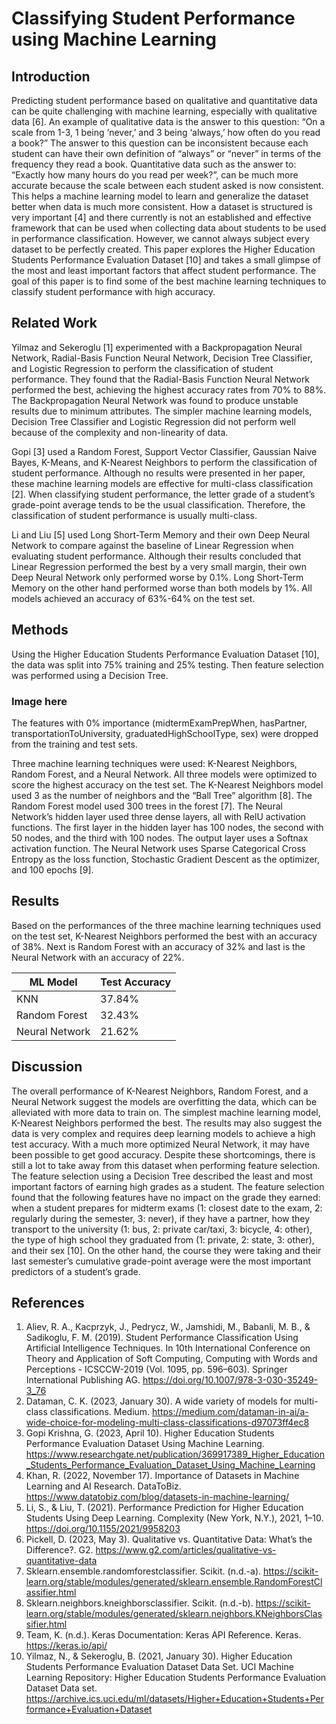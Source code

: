 # Classifying Student Performance using Machine Learning

## Introduction
Predicting student performance based on qualitative and quantitative data can be quite challenging with machine learning, especially with qualitative data [6]. An example of qualitative data is the answer to this question: “On a scale from 1-3, 1 being ‘never,’ and 3 being ‘always,’ how often do you read a book?” The answer to this question can be inconsistent because each student can have their own definition of “always” or “never” in terms of the frequency they read a book. Quantitative data such as the answer to: “Exactly how many hours do you read per week?”, can be much more accurate because the scale between each student asked is now consistent. This helps a machine learning model to learn and generalize the dataset better when data is much more consistent. How a dataset is structured is very important [4] and there currently is not an established and effective framework that can be used when collecting data about students to be used in performance classification. However, we cannot always subject every dataset to be perfectly created. This paper explores the Higher Education Students Performance Evaluation Dataset [10] and takes a small glimpse of the most and least important factors that affect student performance. The goal of this paper is to find some of the best machine learning techniques to classify student performance with high accuracy.

## Related Work
Yilmaz and Sekeroglu [1] experimented with a Backpropagation Neural Network, Radial-Basis Function Neural Network, Decision Tree Classifier, and Logistic Regression to perform the classification of student performance. They found that the Radial-Basis Function Neural Network performed the best, achieving the highest accuracy rates from 70% to 88%. The Backpropagation Neural Network was found to produce unstable results due to minimum attributes. The simpler machine learning models, Decision Tree Classifier and Logistic Regression did not perform well because of the complexity and non-linearity of data.

Gopi [3] used a Random Forest, Support Vector Classifier, Gaussian Naive Bayes, K-Means, and K-Nearest Neighbors to perform the classification of student performance. Although no results were presented in her paper, these machine learning models are effective for multi-class classification [2]. When classifying student performance, the letter grade of a student’s grade-point average tends to be the usual classification. Therefore, the classification of student performance is usually multi-class.

Li and Liu [5] used Long Short-Term Memory and their own Deep Neural Network to compare against the baseline of Linear Regression when evaluating student performance. Although their results concluded that Linear Regression performed the best by a very small margin, their own Deep Neural Network only performed worse by 0.1%. Long Short-Term Memory on the other hand performed worse than both models by 1%. All models achieved an accuracy of 63%-64% on the test set.

## Methods
Using the Higher Education Students Performance Evaluation Dataset [10], the data was split into 75% training and 25% testing. Then feature selection was performed using a Decision Tree.
### Image here
The features with 0% importance (midtermExamPrepWhen, hasPartner, transportationToUniversity, graduatedHighSchoolType, sex) were dropped from the training and test sets.

Three machine learning techniques were used: K-Nearest Neighbors, Random Forest, and a Neural Network. All three models were optimized to score the highest accuracy on the test set. The K-Nearest Neighbors model used 3 as the number of neighbors and the “Ball Tree” algorithm [8]. The Random Forest model used 300 trees in the forest [7]. The Neural Network’s hidden layer used three dense layers, all with RelU activation functions. The first layer in the hidden layer has 100 nodes, the second with 50 nodes, and the third with 100 nodes. The output layer uses a Softnax activation function. The Neural Network uses Sparse Categorical Cross Entropy as the loss function, Stochastic Gradient Descent as the optimizer, and 100 epochs [9].

## Results
Based on the performances of the three machine learning techniques used on the test set, K-Nearest Neighbors performed the best with an accuracy of 38%. Next is Random Forest with an accuracy of 32% and last is the Neural Network with an accuracy of 22%.

| ML Model          | Test Accuracy     |
| ----------------- | ----------------- |
| KNN               | 37.84%            |
| Random Forest     | 32.43%            |
| Neural Network    | 21.62%            |

## Discussion
The overall performance of K-Nearest Neighbors, Random Forest, and a Neural Network suggest the models are overfitting the data, which can be alleviated with more data to train on. The simplest machine learning model, K-Nearest Neighbors performed the best. The results may also suggest the data is very complex and requires deep learning models to achieve a high test accuracy. With a much more optimized Neural Network, it may have been possible to get good accuracy. Despite these shortcomings, there is still a lot to take away from this dataset when performing feature selection. The feature selection using a Decision Tree described the least and most important factors of earning high grades as a student. The feature selection found that the following features have no impact on the grade they earned: when a student prepares for midterm exams (1: closest date to the exam, 2: regularly during the semester, 3: never), if they have a partner, how they transport to the university (1: bus, 2: private car/taxi, 3: bicycle, 4: other), the type of high school they graduated from (1: private, 2: state, 3: other), and their sex [10]. On the other hand, the course they were taking and their last semester’s cumulative grade-point average were the most important predictors of a student’s grade.

## References
1. Aliev, R. A., Kacprzyk, J., Pedrycz, W., Jamshidi, M., Babanli, M. B., & Sadikoglu, F. M. (2019). Student Performance Classification Using Artificial Intelligence Techniques. In 10th International Conference on Theory and Application of Soft Computing, Computing with Words and Perceptions - ICSCCW-2019 (Vol. 1095, pp. 596–603). Springer International Publishing AG. https://doi.org/10.1007/978-3-030-35249-3_76
2. Dataman, C. K. (2023, January 30). A wide variety of models for multi-class classifications. Medium. https://medium.com/dataman-in-ai/a-wide-choice-for-modeling-multi-class-classifications-d97073ff4ec8
3. Gopi Krishna, G. (2023, April 10). Higher Education Students Performance Evaluation Dataset Using Machine Learning. https://www.researchgate.net/publication/369917389_Higher_Education_Students_Performance_Evaluation_Dataset_Using_Machine_Learning
3. Khan, R. (2022, November 17). Importance of Datasets in Machine Learning and AI Research. DataToBiz. 
https://www.datatobiz.com/blog/datasets-in-machine-learning/
4. Li, S., & Liu, T. (2021). Performance Prediction for Higher Education Students Using Deep Learning. Complexity (New York, N.Y.), 2021, 1–10. https://doi.org/10.1155/2021/9958203
5. Pickell, D. (2023, May 3). Qualitative vs. Quantitative Data: What’s the Difference?. G2. https://www.g2.com/articles/qualitative-vs-quantitative-data
6. Sklearn.ensemble.randomforestclassifier. Scikit. (n.d.-a). https://scikit-learn.org/stable/modules/generated/sklearn.ensemble.RandomForestClassifier.html
7. Sklearn.neighbors.kneighborsclassifier. Scikit. (n.d.-b). https://scikit-learn.org/stable/modules/generated/sklearn.neighbors.KNeighborsClassifier.html
8. Team, K. (n.d.). Keras Documentation: Keras API Reference. Keras. https://keras.io/api/
9. Yilmaz, N., & Sekeroglu, B. (2021, January 30). Higher Education Students Performance Evaluation Dataset Data Set. UCI Machine Learning Repository: Higher Education Students Performance Evaluation Dataset Data set. https://archive.ics.uci.edu/ml/datasets/Higher+Education+Students+Performance+Evaluation+Dataset 
